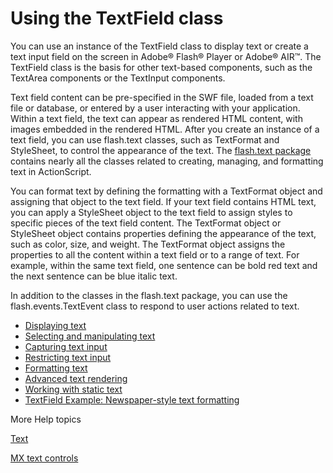# Using the TextField class

You can use an instance of the TextField class to display text or create a text
input field on the screen in Adobe® Flash® Player or Adobe® AIR™. The TextField
class is the basis for other text-based components, such as the TextArea
components or the TextInput components.

Text field content can be pre-specified in the SWF file, loaded from a text file
or database, or entered by a user interacting with your application. Within a
text field, the text can appear as rendered HTML content, with images embedded
in the rendered HTML. After you create an instance of a text field, you can use
flash.text classes, such as TextFormat and StyleSheet, to control the appearance
of the text. The
[flash.text package](https://help.adobe.com/en_US/FlashPlatform/reference/actionscript/3/flash/text/package-detail.html)
contains nearly all the classes related to creating, managing, and formatting
text in ActionScript.

You can format text by defining the formatting with a TextFormat object and
assigning that object to the text field. If your text field contains HTML text,
you can apply a StyleSheet object to the text field to assign styles to specific
pieces of the text field content. The TextFormat object or StyleSheet object
contains properties defining the appearance of the text, such as color, size,
and weight. The TextFormat object assigns the properties to all the content
within a text field or to a range of text. For example, within the same text
field, one sentence can be bold red text and the next sentence can be blue
italic text.

In addition to the classes in the flash.text package, you can use the
flash.events.TextEvent class to respond to user actions related to text.

- [Displaying text](./displaying-text.md)
- [Selecting and manipulating text](./selecting-and-manipulating-text.md)
- [Capturing text input](./capturing-text-input.md)
- [Restricting text input](./restricting-text-input.md)
- [Formatting text](./formatting-text.md)
- [Advanced text rendering](./advanced-text-rendering.md)
- [Working with static text](./working-with-static-text.md)
- [TextField Example: Newspaper-style text formatting](./textfield-example-newspaper-style-text-formatting.md)

More Help topics

[Text](https://help.adobe.com/en_US/Flash/10.0_UsingFlash/WSd60f23110762d6b883b18f10cb1fe1af6-7d54a.html)

[MX text controls](https://help.adobe.com/en_US/Flex/4.0/UsingSDK/WS2db454920e96a9e51e63e3d11c0bf69084-7d84.html)
